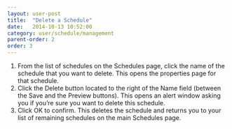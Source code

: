 ```yaml
---
layout: user-post
title:  "Delete a Schedule"
date:   2014-10-13 10:52:00
category: user/schedule/management
parent-order: 2
order: 3
---
```


1. From the list of schedules on the Schedules page, click the name of the schedule that you want to delete.  This opens the properties page for that schedule.
2. Click the Delete button located to the right of the Name field (between the Save and the Preview buttons).  This opens an alert window asking you if you’re sure you want to delete this schedule.  
3. Click OK to confirm.  This deletes the schedule and returns you to your list of remaining schedules on the main Schedules page.


